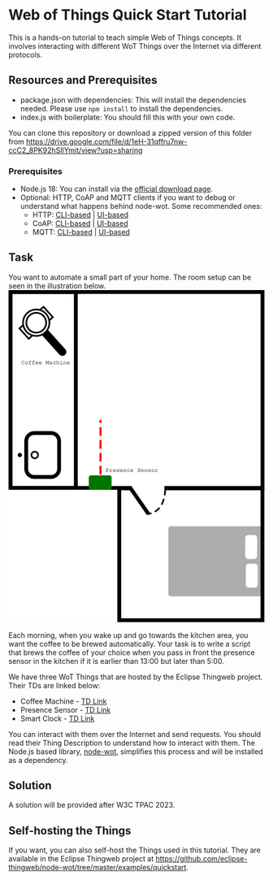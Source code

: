 # Web of Things Quick Start Tutorial

This is a hands-on tutorial to teach simple Web of Things concepts. It involves interacting with different WoT Things over the Internet via different protocols.

## Resources and Prerequisites

- package.json with dependencies: This will install the dependencies needed. Please use `npm install` to install the dependencies.
- index.js with boilerplate: You should fill this with your own code.

You can clone this repository or download a zipped version of this folder from <https://drive.google.com/file/d/1eH-31qffru7nw-ccC2_8PK92hSIlYmit/view?usp=sharing>

### Prerequisites

- Node.js 18: You can install via the [official download page](https://nodejs.org/en/download).
- Optional: HTTP, CoAP and MQTT clients if you want to debug or understand what happens behind node-wot. Some recommended ones:
  - HTTP: [CLI-based](https://curl.se/) | [UI-based](https://www.postman.com/)
  - CoAP: [CLI-based](https://www.npmjs.com/package/coap-cli) | [UI-based](https://github.com/mkovatsc/Copper4Cr)
  - MQTT: [CLI-based](https://mosquitto.org/download/) | [UI-based](https://mqttx.app/downloads)

## Task

You want to automate a small part of your home. The room setup can be seen in the illustration below.
![Quickstart Setup](./quickstart-setup.svg)

Each morning, when you wake up and go towards the kitchen area, you want the coffee to be brewed automatically.
Your task is to write a script that brews the coffee of your choice when you pass in front the presence sensor in the kitchen if it is earlier than 13:00 but later than 5:00.

We have three WoT Things that are hosted by the Eclipse Thingweb project. Their TDs are linked below:

- Coffee Machine - [TD Link](https://zion.vaimee.com/things/urn:uuid:7ba2bca0-a7f6-47b3-bdce-498caa33bbaf)
- Presence Sensor - [TD Link](https://zion.vaimee.com/things/urn:uuid:0a028f8e-8a91-4aaf-a346-9a48d440fd7c)
- Smart Clock - [TD Link](https://zion.vaimee.com/things/urn:uuid:913cf8cb-3687-4d98-8d2f-f6f27cfc7162)

You can interact with them over the Internet and send requests.
You should read their Thing Description to understand how to interact with them.
The Node.js based library, [node-wot](https://github.com/eclipse-thingweb/node-wot), simplifies this process and will be installed as a dependency.

## Solution

A solution will be provided after W3C TPAC 2023.

## Self-hosting the Things

If you want, you can also self-host the Things used in this tutorial. They are available in the Eclipse Thingweb project at <https://github.com/eclipse-thingweb/node-wot/tree/master/examples/quickstart>.
